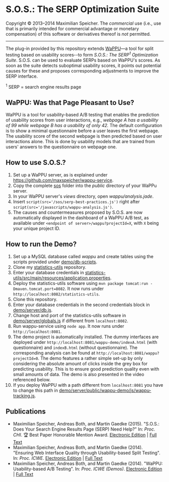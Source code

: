 S.O.S.: The SERP Optimization Suite
===================================

Copyright &copy; 2013&ndash;2014  Maximilian Speicher.
The *commercial* use (i.e., use that is primarily intended for commercial advantage or monetary compensation) of this software or derivatives thereof is *not* permitted.

----------

The plug-in provided by this repository extends [WaPPU](https://github.com/maxspeicher/wappu-service)&mdash;a tool for split testing based on usability scores--to form *S.O.S.: The SERP<sup>1</sup> Optimization Suite*. S.O.S. can be used to evaluate SERPs based on WaPPU's scores. As soon as the suite detects suboptimal usability scores, it points out potential causes for these and proposes corresponding adjustments to improve the SERP interface.

<sup>1</sup> SERP = search engine results page

## WaPPU: Was that Page Pleasant to Use?

WaPPU is a tool for usability-based A/B testing that enables the prediction of usability scores from user interactions, e.g., *webpage A has a usability of 99 while webpage B has a usability of only 42.* The default configuration is to show a minimal questionnaire before a user leaves the first webpage. The usability score of the second webpage is then predicted based on user interactions alone. This is done by usability models that are trained from users' answers to the questionnaire on webpage one.

## How to use S.O.S.?

1. Set up a WaPPU server, as is explained under https://github.com/maxspeicher/wappu-service.
2. Copy the complete [sos](sos) folder into the *public* directory of your WaPPu server.
3. In your WaPPU server's *views* directory, open *wappu/analysis.jade*.
4. Insert `script(src='/sos/serp-best-practices.js')` right after `script(src='/javascripts/wappu-analysis.js')`.
5. The causes and countermeasures proposed by S.O.S. are now automatically displayed in the dashboard of a WaPPU A/B test, as available under `<endpoint of server>/wappu?projectId=X`, with `X` being your unique project ID.

## How to run the Demo?

1. Set up a MySQL database called *wappu* and create tables using the scripts provided under [demo/db-scripts](demo/db-scripts).
2. Clone my [statistics-utils](https://github.com/maxspeicher/statistics-utils) repository.
3. Enter your database credentials in [statistics-utils/src/main/resources/application.properties](https://github.com/maxspeicher/statistics-utils/blob/master/src/main/resources/application.properties).
4. Deploy the statistics-utils software using `mvn package tomcat:run -Dmaven.tomcat.port=8082`. It now runs under `http://localhost:8082/statistics-utils`.
5. Clone this repository.
6. Enter your database credentials in the second credentials block in [demo/server/db.js](demo/server/db.js).
7. Change host and port of the statistics-utils software in [demo/server/globals.js](demo/server/globals.js) if different from `localhost:8082`.
8. Run wappu-service using `node app`. It now runs under `http://localhost:8081`.
9. The demo project is automatically installed. The dummy interfaces are deployed under `http://localhost:8081/wappu-demo/indexA.html` (with questionnaire) and `indexB.html` (without questionnaire). The corresponding analysis can be found at `http://localhost:8081/wappu?projectId=0`. The demo features a rather simple set-up by only considering the absolute amount of clicks inside the grey box for predicting usability. This is to ensure good prediction quality even with small amounts of data. The demo is also presented in the video referenced below.
10. If you deploy WaPPU with a path different from `localhost:8081` you have to change this path in [demo/server/public/wappu-demo/js/wappu-tracking.js](server/public/wappu-demo/js/wappu-tracking.js).

## Publications

* Maximilian Speicher, Andreas Both, and Martin Gaedke (2015). "S.O.S.: Does Your Search Engine Results Page (SERP) Need Help?" In: *Proc. CHI*. :trophy: Best Paper Honorable Mention Award. [Electronic Edition](http://dl.acm.org/citation.cfm?doid=2702123.2702568) | [Full Text](https://www.researchgate.net/publication/282441131)
* Maximilian Speicher, Andreas Both, and Martin Gaedke (2014). "Ensuring Web Interface Quality through Usability-based Split Testing". In: *Proc. ICWE*. [Electronic Edition](http://link.springer.com/chapter/10.1007%2F978-3-319-08245-5_6) | [Full Text](https://www.researchgate.net/publication/271269916)
* Maximilian Speicher, Andreas Both, and Martin Gaedke (2014). "WaPPU: Usability-based A/B Testing". In: *Proc. ICWE (Demos)*. [Electronic Edition](http://link.springer.com/chapter/10.1007%2F978-3-319-08245-5_47) | [Full Text](https://www.researchgate.net/publication/271269917)
